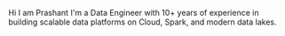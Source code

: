 Hi I am Prashant
I'm a Data Engineer with 10+ years of experience in building scalable data platforms on Cloud, Spark, and modern data lakes. 
